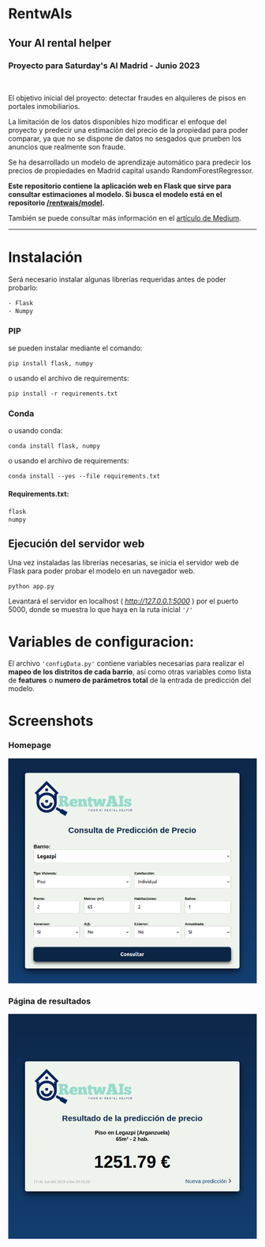 # RentwAIs

## Your AI rental helper



### Proyecto para Saturday's AI Madrid - Junio 2023


<br>


El objetivo inicial del proyecto: detectar fraudes en alquileres de pisos en portales inmobiliarios.

La limitación de los datos disponibles hizo modificar el enfoque del proyecto y predecir una estimación del precio de la propiedad para poder comparar, ya que no se dispone de datos no sesgados que prueben los anuncios que realmente son fraude.

Se ha desarrollado un modelo de aprendizaje automático para predecir los precios de propiedades en Madrid capital usando RandomForestRegressor.

__Este repositorio contiene la aplicación web en Flask que sirve para consultar estimaciones al modelo. Si busca el modelo está en el repositorio [/rentwais/model](https://github.com/rentwais/model).__

También se puede consultar más información en el [artículo de Medium](https://medium.com/@javier.lr/rentwais-predicción-de-precio-de-alquiler-de-vivienda-d6c6b8a7214f).


---

# Instalación

Será necesario instalar algunas librerías requeridas antes de poder probarlo:

    - Flask
    - Numpy


### PIP
se pueden instalar mediante el comando:

    pip install flask, numpy

o usando el archivo de requirements:

    pip install -r requirements.txt

### Conda
o usando conda:

    conda install flask, numpy


o usando el archivo de requirements:

    conda install --yes --file requirements.txt


#### Requirements.txt:
    flask
    numpy



## Ejecución del servidor web

Una vez instaladas las librerías necesarias, se inicia el servidor web de Flask para poder probar el modelo en un navegador web.

    python app.py

Levantará el servidor en localhost ( *http://127.0.0.1:5000* ) por el puerto 5000, donde se muestra lo que haya en la ruta inicial <code>'/'</code> 


# Variables de configuracion:

El archivo <code>'configData.py'</code> contiene variables necesarias para realizar el **mapeo de los distritos de cada barrio**, así como otras variables como lista de **features** o **numero de parámetros total** de la entrada de predicción del modelo.


# Screenshots


### Homepage 
<img src="rentwais_home.png" alt="Homepage de RentwAIS" title="Consulta predicción de precio">

### Página de resultados 
<img src="rentwais_result.png" alt="Pagina de resultados de RentwAIS" title="Pagina de resultados de predicción de precio">
